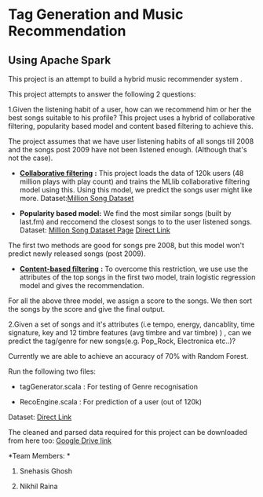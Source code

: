 Tag Generation and Music Recommendation
=======================================

Using Apache Spark
------------------

This project is an attempt to build a hybrid music recommender system .

This project attempts to answer the following 2 questions:

1.Given the listening habit of a user, how can we recommend him or her the best songs suitable to his profile? This project uses a hybrid of collaborative filtering, popularity based model and content based filtering to achieve this.


   The project assumes that we have user listening habits of all songs till 2008 and the songs post 2009 have not been listened     enough. (Although that's not the case).

-   [**Collaborative filtering**](https://en.wikipedia.org/wiki/Collaborative_filtering) **:** This project loads the data of 120k users (48 million plays with play count) and trains the MLlib collaborative filtering model using this. Using this model, we predict the songs user might like more. Dataset:[Million Song Dataset](http://labrosa.ee.columbia.edu/millionsong/tasteprofile)

-   **Popularity based model:** We find the most similar songs (built by last.fm) and reccomend the closest songs to to the user listened songs. Dataset: [Million Song Dataset Page](http://labrosa.ee.columbia.edu/millionsong/lastfm) [Direct Link](http://labrosa.ee.columbia.edu/millionsong/sites/default/files/lastfm/lastfm_tags.db)

   The first two methods are good for songs pre 2008, but this model won't predict newly released songs (post 2009).

-   [**Content-based filtering**](https://en.wikipedia.org/wiki/Recommender_system#Content-based_filtering) **:** To overcome this restriction, we use use the attributes of the top songs in the first two model, train logistic regression model and gives the recommendation.

   For all the above three model, we assign a score to the songs. We then sort the songs by the score and give the final output.

2.Given a set of songs and it's attributes (i.e tempo, energy, dancablity, time signature, key and 12 timbre features (avg timbre and var timbre) ) , can we predict the tag/genre for new songs(e.g. Pop\_Rock, Electronica etc..)?

  Currently we are able to achieve an accuracy of 70% with Random Forest.

Run the following two files:

-   tagGenerator.scala : For testing of Genre recognisation

-   RecoEngine.scala : For prediction of a user (out of 120k)

Dataset: [Direct Link](http://labrosa.ee.columbia.edu/millionsong/blog/11-2-28-deriving-genre-dataset)

The cleaned and parsed data required for this project can be downloaded from here too: [Google Drive link](https://drive.google.com/a/ncsu.edu/folderview?id=0B5_HzOkbztHuMkptSzJidzl1c1k&usp=sharing)

*Team Members: *

1. Snehasis Ghosh

2. Nikhil Raina
